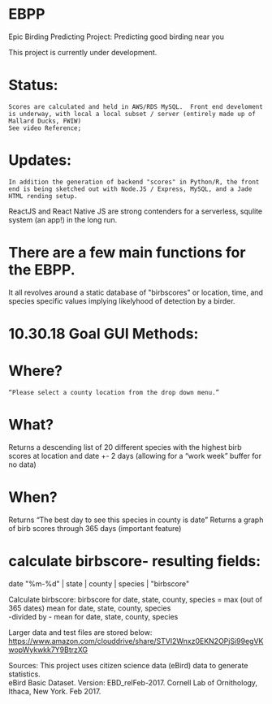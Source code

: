 # EBPP

Epic Birding Predicting Project: Predicting good birding near you

This project is currently under development.  

# Status:
    Scores are calculated and held in AWS/RDS MySQL.  Front end develoment is underway, with local a local subset / server (entirely made up of Mallard Ducks, FWIW)
    See video Reference; 
    
# Updates:
    In addition the generation of backend "scores" in Python/R, the front end is being sketched out with Node.JS / Express, MySQL, and a Jade HTML rending setup. 
    
ReactJS and React Native JS are strong contenders for a serverless, squlite system (an app!) in the long run. 

# There are a few main functions for the EBPP.  

It all revolves around a static database of "birbscores" or location, time, and species specific values implying likelyhood of detection by a birder.  

# 10.30.18 Goal GUI Methods:

#  Where?
    “Please select a county location from the drop down menu.”


#  What?

Returns a descending list of 20 different species with the highest birb scores at location and date +- 2 days (allowing for a “work week” buffer for no data)


# When?

Returns “The best day to see this species in county is date”
Returns a graph of birb scores through 365 days (important feature)

# calculate birbscore- resulting fields:
  date "%m-%d" | state | county | species | "birbscore"

  Calculate birbscore:
  birbscore for date, state, county, species =
  max (out of 365 dates) mean for date, state, county, species  
    -divided by -
  mean for date, state, county, species


Larger data and test files are stored below:
https://www.amazon.com/clouddrive/share/STVl2Wnxz0EKN2OPjSi99egVKwopWykwkk7Y9BtrzXG

Sources:
This project uses citizen science data (eBird) data to generate statistics.  
eBird Basic Dataset. Version: EBD_relFeb-2017. Cornell Lab of Ornithology, Ithaca, New York. Feb 2017.
